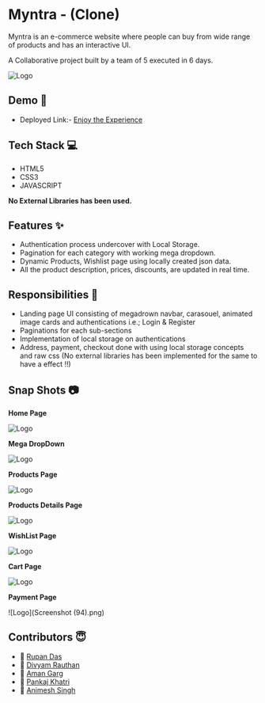 
# Myntra - (Clone)

Myntra is an e-commerce website where people can buy from wide range of products and has an interactive UI. 

A Collaborative project built by a team of 5 executed in 6 days.


![Logo](https://mumbaimirror.indiatimes.com/photo/80601325.cms)


## Demo  🎥

- Deployed Link:- [Enjoy the Experience](https://calm-malasada-c0860b.netlify.app)


## Tech Stack 💻

- HTML5
- CSS3
- JAVASCRIPT

**No External Libraries has been used.**



## Features ✨

- Authentication process undercover with Local Storage.
- Pagination for each category with working mega dropdown.
- Dynamic Products, Wishlist page using locally created json data.
- All the product description, prices, discounts, are updated in real time.

## Responsibilities 💪

- Landing page UI consisting of megadrown navbar, carasouel, animated image cards and authentications i.e.; Login & Register 
- Paginations for each sub-sections
- Implementation of local storage on authentications
- Address, payment, checkout done with using local storage concepts and raw css (No external libraries has been implemented for the same to have a effect !!)

## Snap Shots 📷

**Home Page**

![Logo](https://images2.imgbox.com/c0/b8/9A3OPB3n_o.jpg)

**Mega DropDown**

![Logo](https://images2.imgbox.com/fc/50/uwwSDxEF_o.jpg)

**Products Page**

![Logo](https://images2.imgbox.com/b1/79/Ajcc0vIR_o.jpg)

**Products Details Page**

![Logo](https://images2.imgbox.com/5c/5a/ALM6fjk4_o.jpg)

**WishList Page**

![Logo](https://images2.imgbox.com/a3/f8/mt96qGyy_o.jpg)

**Cart Page**

![Logo](https://images2.imgbox.com/5c/84/veOWEFoY_o.jpg)

**Payment Page**

![Logo](Screenshot (94).png)

## Contributors  😇


- 👤 [Rupan Das](https://www.github.com/Rupan510)
- 👤 [Divyam Rauthan](https://www.github.com/DivYam062)
- 👤 [Aman Garg](https://www.github.com/AG7464)
- 👤 [Pankaj Khatri](https://www.github.com/MrPK4699)
- 👤 [Animesh Singh](https://www.github.com/Animesh-2)



